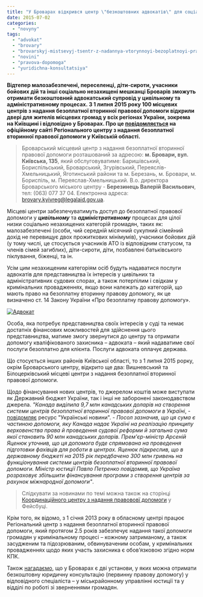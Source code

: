 ```yaml
---
title: "У Броварах відкрився центр \"безкоштовних адвокатів\" для соціально незахищених громадян"
date: 2015-07-02
categories: 
  - "novyny"
tags: 
  - "advokat"
  - "brovary"
  - "brovarskyj-mistsevyj-tsentr-z-nadannya-vtorynnoyi-bezoplatnoyi-pravovoyi-dopomogy"
  - "novini"
  - "pravova-dopomoga"
  - "yuridichna-konsultatsiya"
---
```


**Відтепер малозабезпечені, переселенці, діти-сироти, учасники бойових дій та інші соціально незахищені мешканці Броварів зможуть отримати безкоштовний адвокатський супровід у цивільному та адміністративному процесах. З 1 липня 2015 року 100 місцевих центрів з надання безоплатної вторинної правової допомоги відкрили двері для жителів місцевих громад у всіх регіонах України, зокрема на Київщині і відповідно у Броварах. Про це [повідомляється](http://kyivreg.legalaid.gov.ua/ua/holovna/vidkryttia-tsentriv-z-nadannia-bezoplatnoi-vtorynnoi-pravovoi-dopomohy) на офіційному сайті Регіонального центру з надання безоплатної вторинної правової допомоги у Київській області.**

> Броварський місцевий центр з надання безоплатної вторинної правової допомоги розташований за адресою: **м. Бровари, вул. Київська, 135**, який обслуговуватиме: Баришівський, Бориспільський, Броварський, Згурівський, Переяслів-Хмельницький, Яготинський райони та м. Березань, м. Бровари, м. Бориспіль, м. Переяслав-Хмельницький. В.о. директора Броварського міського центру - **Березинець Валерій Васильович**, тел: (063) 077 37 04. Електронна адреса: brovary.kyivreg@legalaid.gov.ua.

Місцеві центри забезпечуватимуть доступ до безоплатної правової допомоги у _**цивільному**_ та _**адміністративному**_ процесах для цілої низки соціально незахищених категорій громадян, таких як: малозабезпечені (особи, чий середній місячний сукупний сімейний дохід не перевищує двох прожиткових мінімумів), учасники бойових дій (у тому числі, це стосується учасників АТО із відповідним статусом, та членів сімей загиблих), діти-сироти, діти, позбавлені батьківського піклування, біженці, та ін.

Усім цим незахищеним категоріям осіб будуть надаватися послуги адвокатів для представництва їх інтересів у цивільних та адміністративних судових спорах, а також потерпілим і свідкам у кримінальних провадженнях, якщо вони належать до категорій, що мають право на безоплатну вторинну правову допомогу, як це визначено ст. 14 Закону України «Про безоплатну правову допомогу».

[![Адвокат](https://mpz.brovary.org/wp-content/uploads/2015/07/Advokat.jpg)](https://mpz.brovary.org/wp-content/uploads/2015/07/Advokat.jpg)

Особа, яка потребує представництва своїх інтересів у суді та немає достатніх фінансових можливостей для здійснення цього представництва, матиме змогу звернутися до центру та отримати допомогу кваліфікованого захисника – адвоката – який надаватиме свої послуги безоплатно для клієнта. Послуги адвоката оплачує держава.

Що стосується інших районів Київської області, то з 1 липня 2015 рорку, окрім Броварського центру, відкрито ще два: Вишневський та Білоцерківський місцеві центри з надання безоплатної вторинної правової допомоги.

Щодо фінансування нових центрів, то джерелом коштів може виступати як Державний бюджет України, так і інші не заборонені законодавством джерела. _"Канада виділила 9,7 млн канадських доларів на створення системи центрів безоплатної вторинної правової допомоги в Україні_, - [повідомляє](http://ukranews.com/news/174576.Kanada-profinansirovala-otkritie-tsentrov-besplatnoy-pravovoy-pomoshchi-v-Ukraine.uk) ресурс "Українські новини". - _Посол зазначив, що ця сума є частиною допомоги, яку Канада надає Україні на реалізацію принципу верховенства права й проведення судової реформи й загальна сума якої становить 90 млн канадських доларів. Прем'єр-міністр Арсеній Яценюк уточнив, що ця допомога буде спрямована на проведення підготовки фахівців для роботи в центрах. Яценюк підкреслив, що в державному бюджеті на 2015 рік передбачено 300 млн гривень на функціонування системи центрів безоплатної вторинної правової допомоги. Міністр юстиції Павло Петренко повідомив, що Україна розраховує збільшити фінансування програми з створення центрів за рахунок міжнародної допомоги"_.

> Слідкувати за новинами по темі можна також на сторінці [Координаційного центру з надання правововї допомоги](https://www.facebook.com/Centre.4.Legal.Aid) у Фейсбуці.

Крім того, як відомо, з 1 січня 2013 року в обласному центрі працює Регіональний центр з надання безоплатної вторинної правової допомоги, який протягом 2.5 років забезпечує надання такої допомоги громадян у кримінальному процесі – кожному затриманому, а також засудженим та підозрюваним, обвинуваченим особам, у кримінальних провадженнях щодо яких участь захисника є обов’язковою згідно норм КПК.

Також [нагадаємо](https://mpz.brovary.org/de-v-brovarah-mozhna-otrimati-bezkoshtovnu-pravovu-dopomogu/), що у Броварах є дві установи, у яких можна отримати безкоштовну юридичну консультацію (первинну правову допомогу) у відповідного спеціаліста – у міськрайонному управлінні юстиції та у відділі по роботі зі зверненнями громадян.
